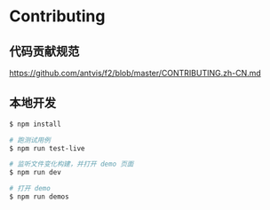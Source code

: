 # Contributing

## 代码贡献规范

https://github.com/antvis/f2/blob/master/CONTRIBUTING.zh-CN.md

## 本地开发

```bash
$ npm install

# 跑测试用例
$ npm run test-live

# 监听文件变化构建，并打开 demo 页面
$ npm run dev

# 打开 demo
$ npm run demos
```

